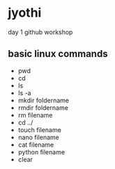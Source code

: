 # jyothi
day 1 github workshop
## basic linux commands
- pwd
- cd
- ls
- ls -a
- mkdir foldername
- rmdir foldername
- rm filename
- cd ../
- touch filename
- nano filename
- cat filename
- python filename
- clear
